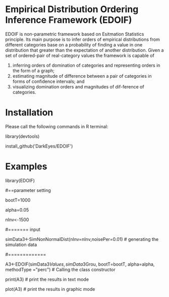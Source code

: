 # Empirical Distribution Ordering Inference Framework (EDOIF)

EDOIF is  non-parametric  framework  based on  Esitmation Statistics principle. Its main purpose is to  infer orders of empirical distributions from different categories base on a probability of finding a value in one distribution that greater than the expectation of another distribution. Given a set of ordered-pair of real-category values the framework is capable of 

1) inferring orders of  domination  of  categories  and  representing  orders  in  the form of a graph; 
2) estimating  magnitude  of  difference  between  a  pair  of categories in forms of confidence intervals; and
3) visualizing  domination  orders  and  magnitudes  of  dif-ference of categories.

# Installation
Please call the following commands in R terminal:

library(devtools)

install_github('DarkEyes/EDOIF')

# Examples
library(EDOIF)

#==parameter setting

bootT=1000

alpha=0.05

nInv<-1500

#======= input

simData3<-SimNonNormalDist(nInv=nInv,noisePer=0.01) # generating the simulation data

#=============

A3<-EDOIF(simData3$Values,simData3$Grou, bootT=bootT, alpha=alpha, methodType ="perc") # Calling the class constructor

print(A3) # print the results in text mode

plot(A3) # print the results in graphic mode
